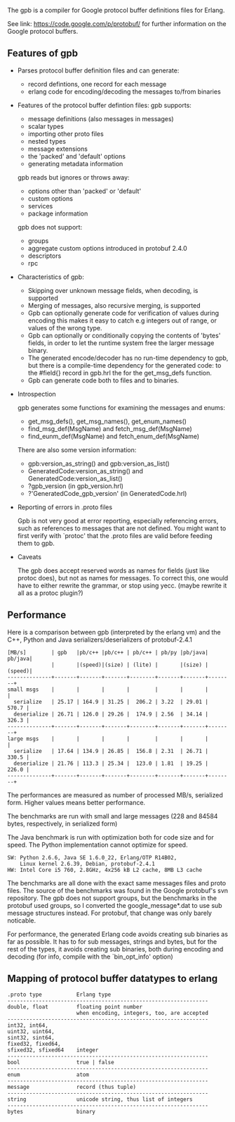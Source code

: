 The gpb is a compiler for Google protocol buffer definitions files
for Erlang.

See link: https://code.google.com/p/protobuf/ for further information on
the Google protocol buffers.

Features of gpb
---------------

*  Parses protocol buffer definition files and can generate:
   - record defintions, one record for each message
   - erlang code for encoding/decoding the messages to/from binaries

*  Features of the protocol buffer defintion files:
   gpb supports:
   - message definitions (also messages in messages)
   - scalar types
   - importing other proto files
   - nested types
   - message extensions
   - the 'packed' and 'default' options
   - generating metadata information

   gpb reads but ignores or throws away:
   - options other than 'packed' or 'default'
   - custom options
   - services
   - package information

   gpb does not support:
   - groups
   - aggregate custom options introduced in protobuf 2.4.0
   - descriptors
   - rpc

*  Characteristics of gpb:
   - Skipping over unknown message fields, when decoding, is supported
   - Merging of messages, also recursive merging, is supported
   - Gpb can optionally generate code for verification of values during
     encoding this makes it easy to catch e.g integers out of range,
     or values of the wrong type.
   - Gpb can optionally or conditionally copying the contents of 'bytes'
     fields, in order to let the runtime system free the larger message
     binary.
   - The generated encode/decoder has no run-time dependency to gpb,
     but there is a compile-time dependency for the generated code:
     to the #field{} record in gpb.hrl the for the get_msg_defs function.
   - Gpb can generate code both to files and to binaries.

*  Introspection

   gpb generates some functions for examining the messages and enums:
   - get_msg_defs(), get_msg_names(), get_enum_names()
   - find_msg_def(MsgName) and fetch_msg_def(MsgName)
   - find_eunm_def(MsgName) and fetch_enum_def(MsgName)

   There are also some version information:

   - gpb:version_as_string() and gpb:version_as_list()
   - GeneratedCode:version_as_string() and GeneratedCode:version_as_list()
   - ?gpb_version  (in gpb_version.hrl)
   - ?'GeneratedCode_gpb_version'  (in GeneratedCode.hrl)

*  Reporting of errors in .proto files

   Gpb is not very good at error reporting, especially referencing
   errors, such as references to messages that are not defined.
   You might want to first verify with `protoc' that the .proto files
   are valid before feeding them to gpb.

*  Caveats

   The gpb does accept reserved words as names for fields (just like
   protoc does), but not as names for messages. To correct this, one
   would have to either rewrite the grammar, or stop using yecc.
   (maybe rewrite it all as a protoc plugin?)

Performance
-----------

Here is a comparison between gpb (interpreted by the erlang vm) and
the C++, Python and Java serializers/deserializers of protobuf-2.4.1

    [MB/s]        | gpb   |pb/c++ |pb/c++ | pb/c++ | pb/py |pb/java| pb/java|
                  |       |(speed)|(size) | (lite) |       |(size) | (speed)|
    --------------+-------+-------+-------+--------+-------+-------+--------+
    small msgs    |       |       |       |        |       |       |        |
      serialize   | 25.17 | 164.9 | 31.25 |  206.2 | 3.22  | 29.01 |  570.7 |
      deserialize | 26.71 | 126.0 | 29.26 |  174.9 | 2.56  | 34.14 |  326.3 |
    --------------+-------+-------+-------+--------+-------+-------+--------+
    large msgs    |       |       |       |        |       |       |        |
      serialize   | 17.64 | 134.9 | 26.85 |  156.8 | 2.31  | 26.71 |  330.5 |
      deserialize | 21.76 | 113.3 | 25.34 |  123.0 | 1.81  | 19.25 |  226.0 |
    --------------+-------+-------+-------+--------+-------+-------+--------+

The performances are measured as number of processed MB/s,
serialized form.  Higher values means better performance.

The benchmarks are run with small and large messages (228 and 84584
bytes, respectively, in serialized form)

The Java benchmark is run with optimization both for code size and for
speed. The Python implementation cannot optimize for speed.

    SW: Python 2.6.6, Java SE 1.6.0_22, Erlang/OTP R14B02,
        Linux kernel 2.6.39, Debian, protobuf-2.4.1
    HW: Intel Core i5 760, 2.8GHz, 4x256 kB L2 cache, 8MB L3 cache

The benchmarks are all done with the exact same messages files and
proto files.  The source of the benchmarks was found in the Google
protobuf's svn repository.  The gpb does not support groups, but the
benchmarks in the protobuf used groups, so I converted the
google_message*.dat to use sub message structures instead.
For protobuf, that change was only barely noticable.

For performance, the generated Erlang code avoids creating sub
binaries as far as possible. It has to for sub messages, strings and
bytes, but for the rest of the types, it avoids creating sub binaries,
both during encoding and decoding (for info, compile with the
`bin_opt_info' option)


Mapping of protocol buffer datatypes to erlang
----------------------------------------------

    .proto type           Erlang type
    ----------------------------------------------------------------
    double, float         floating point number
                          when encoding, integers, too, are accepted
    ----------------------------------------------------------------
    int32, int64,
    uint32, uint64,
    sint32, sint64,
    fixed32, fixed64,
    sfixed32, sfixed64    integer
    ----------------------------------------------------------------
    bool                  true | false
    ----------------------------------------------------------------
    enum                  atom
    ----------------------------------------------------------------
    message               record (thus tuple)
    ----------------------------------------------------------------
    string                unicode string, thus list of integers
    ----------------------------------------------------------------
    bytes                 binary
